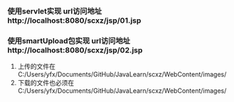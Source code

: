 ### 使用servlet实现 url访问地址 http://localhost:8080/scxz/jsp/01.jsp
### 使用smartUpload包实现 url访问地址 http://localhost:8080/scxz/jsp/02.jsp

1. 上传的文件在 C:/Users/yfx/Documents/GitHub/JavaLearn/scxz/WebContent/images/
2. 下载的文件也必须在 C:/Users/yfx/Documents/GitHub/JavaLearn/scxz/WebContent/images/